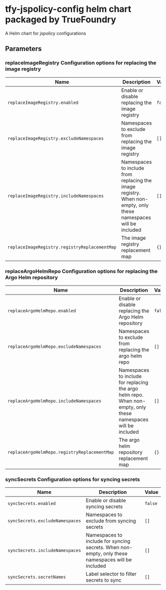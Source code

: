 # tfy-jspolicy-config helm chart packaged by TrueFoundry
A Helm chart for jspolicy configurations

## Parameters

### replaceImageRegistry Configuration options for replacing the image registry

| Name                                          | Description                                                                                                     | Value   |
| --------------------------------------------- | --------------------------------------------------------------------------------------------------------------- | ------- |
| `replaceImageRegistry.enabled`                | Enable or disable replacing the image registry                                                                  | `false` |
| `replaceImageRegistry.excludeNamespaces`      | Namespaces to exclude from replacing the image registry                                                         | `[]`    |
| `replaceImageRegistry.includeNamespaces`      | Namespaces to include from replacing the image registry. When non-empty, only these namespaces will be included | `[]`    |
| `replaceImageRegistry.registryReplacementMap` | The image registry replacement map                                                                              | `{}`    |

### replaceArgoHelmRepo Configuration options for replacing the Argo Helm repository

| Name                                         | Description                                                                                                    | Value   |
| -------------------------------------------- | -------------------------------------------------------------------------------------------------------------- | ------- |
| `replaceArgoHelmRepo.enabled`                | Enable or disable replacing the Argo Helm repository                                                           | `false` |
| `replaceArgoHelmRepo.excludeNamespaces`      | Namespaces to exclude from replacing the argo helm repo                                                        | `[]`    |
| `replaceArgoHelmRepo.includeNamespaces`      | Namespaces to include for replacing the argo helm repo. When non-empty, only these namespaces will be included | `[]`    |
| `replaceArgoHelmRepo.registryReplacementMap` | The argo helm repository replacement map                                                                       | `{}`    |

### syncSecrets Configuration options for syncing secrets

| Name                            | Description                                                                                       | Value   |
| ------------------------------- | ------------------------------------------------------------------------------------------------- | ------- |
| `syncSecrets.enabled`           | Enable or disable syncing secrets                                                                 | `false` |
| `syncSecrets.excludeNamespaces` | Namespaces to exclude from syncing secrets                                                        | `[]`    |
| `syncSecrets.includeNamespaces` | Namespaces to include for syncing secrets. When non-empty, only these namespaces will be included | `[]`    |
| `syncSecrets.secretNames`       | Label selector to filter secrets to sync                                                          | `[]`    |

